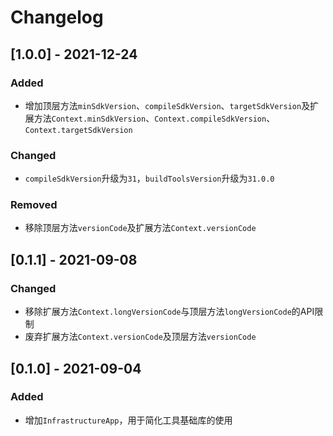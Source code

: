 # Changelog

## [1.0.0] - 2021-12-24

### Added

- 增加顶层方法`minSdkVersion`、`compileSdkVersion`、`targetSdkVersion`及扩展方法`Context.minSdkVersion`、`Context.compileSdkVersion`、`Context.targetSdkVersion`

### Changed

- `compileSdkVersion`升级为`31`，`buildToolsVersion`升级为`31.0.0`

### Removed

- 移除顶层方法`versionCode`及扩展方法`Context.versionCode`

## [0.1.1] - 2021-09-08

### Changed

- 移除扩展方法`Context.longVersionCode`与顶层方法`longVersionCode`的API限制
- 废弃扩展方法`Context.versionCode`及顶层方法`versionCode`

## [0.1.0] - 2021-09-04

### Added

- 增加`InfrastructureApp`，用于简化工具基础库的使用
